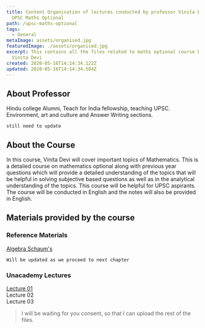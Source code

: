 ```yaml
---
title: Content Organisation of lectures conducted by professor Vinita Devi on
  UPSC Maths Optional
path: /upsc-maths-optional
tags:
  - General
metaImage: assets/organised.jpg
featuredImage: ./assets/organised.jpg
excerpt: This contains all the files related to maths optional course by prof.
  Vinita Devi
created: 2020-05-16T14:14:34.122Z
updated: 2020-05-16T14:14:34.584Z
---
```

## About Professor

Hindu college Alumni, Teach for India fellowship, teaching UPSC. Environment, art and culture and Answer Writing sections.

`still need to update`

## About the Course

In this course, Vinita Devi will cover important topics of Mathematics. This is a detailed course on mathematics optional along with previous year questions which will provide a detailed understanding of the topics that will be helpful in solving subjective based questions as well as in the analytical understanding of the topics. This course will be helpful for UPSC aspirants. The course will be conducted in English and the notes will also be provided in English.

## Materials provided by the course

### Reference Materials

[Algebra Schaum's](https://github.com/akhil-naidu/mathsoptional/raw/master/Reference-Books/Linear%20Algebra%204th%20Edition%20by%20Lipschutz%20Lipson.pdf)

`Will be updated as we proceed to next chapter`

### Unacademy Lectures

[Lecture 01](https://github.com/akhil-naidu/mathsoptional/raw/master/Paper01-Lectures/Lesson%201.pdf)\
Lecture 02\
Lecture 03



> I will be waiting for you consent, so that I can upload the rest of the files.